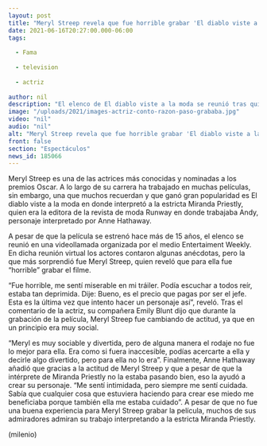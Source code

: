 ```yaml
---
layout: post
title: "Meryl Streep revela que fue horrible grabar 'El diablo viste a la moda'"
date: 2021-06-16T20:27:00.000-06:00
tags:
  
  - Fama
  
  - television
  
  - actriz
  
author: nil
description: "El elenco de El diablo viste a la moda se reunió tras quince años del estreno de la película y Meryl Streep hizo una revelación que nadie esperaba. "
image: "/uploads/2021/images-actriz-conto-razon-paso-grababa.jpg"
video: "nil"
audio: "nil"
alt: "Meryl Streep revela que fue horrible grabar 'El diablo viste a la moda'"
front: false
section: "Espectáculos"
news_id: 185066
---
```


Meryl Streep es una de las actrices más conocidas y nominadas a los premios Oscar. A lo largo de su carrera ha trabajado en muchas películas, sin embargo, una que muchos recuerdan y que ganó gran popularidad es El diablo viste a la moda en donde interpretó a la estricta Miranda Priestly, quien era la editora de la revista de moda Runway en donde trabajaba Andy, personaje interpretado por Anne Hathaway. 

A pesar de que la película se estrenó hace más de 15 años, el elenco se reunió en una videollamada organizada por el medio Entertaiment Weekly. En dicha reunión virtual los actores contaron algunas anécdotas, pero la que más sorprendió fue Meryl Streep, quien reveló que para ella fue “horrible” grabar el filme. 

“Fue horrible, me sentí miserable en mi tráiler. Podía escuchar a todos reír, estaba tan deprimida. Dije: Bueno, es el precio que pagas por ser el jefe. Esta es la última vez que intento hacer un personaje así”, reveló. Tras el comentario de la actriz, su compañera Emily Blunt dijo que durante la grabación de la película, Meryl Streep fue cambiando de actitud, ya que en un principio era muy social. 

“Meryl es muy sociable y divertida, pero de alguna manera el rodaje no fue lo mejor para ella. Era como si fuera inaccesible, podías acercarte a ella y decirle algo divertido, pero para ella no lo era”. Finalmente, Anne Hathaway añadió que gracias a la actitud de Meryl Streep y que a pesar de que la intérprete de Miranda Priestly no la estaba pasando bien, eso la ayudó a crear su personaje.
“Me sentí intimidada, pero siempre me sentí cuidada. Sabía que cualquier cosa que estuviera haciendo para crear ese miedo me beneficiaba porque también ella me estaba cuidado”. A pesar de que no fue una buena experiencia para Meryl Streep grabar la película, muchos de sus admiradores admiran su trabajo interpretando a la estricta Miranda Priestly. 

(milenio)
